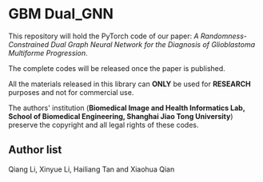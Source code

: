 # GBM Dual_GNN

This repository will hold the PyTorch code of our paper: *A Randomness-Constrained Dual Graph Neural Network for the Diagnosis of Glioblastoma Multiforme Progression*.

The complete codes will be released once the paper is published.

All the materials released in this library can **ONLY** be used for **RESEARCH** purposes and not for commercial use.

The authors' institution (**Biomedical Image and Health Informatics Lab, School of Biomedical Engineering, Shanghai Jiao Tong University**) preserve the copyright and all legal rights of these codes.

## Author list

Qiang Li, Xinyue Li, Hailiang Tan and Xiaohua Qian
